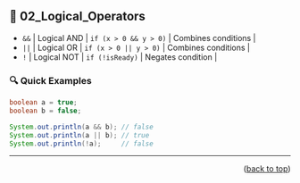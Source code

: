 <a name="topage"></a>

## 🔗 02_Logical_Operators

* `&&`   |   Logical AND   |   `if (x > 0 && y > 0)`   |   Combines conditions   |
* `||`   |   Logical OR    |   `if (x > 0 || y > 0)`   |   Combines conditions   |
* `!`    |   Logical NOT   |   `if (!isReady)`         |   Negates condition     |

### 🔍 Quick Examples

```java
boolean a = true;
boolean b = false;

System.out.println(a && b); // false
System.out.println(a || b); // true
System.out.println(!a);     // false
```

----

<p align="right">(<a href="#topage">back to top</a>)</p>
<br/>
<br/>
